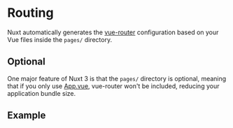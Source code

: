 # Routing

Nuxt automatically generates the [vue-router](https://next.router.vuejs.org) configuration based on your Vue files inside the `pages/` directory. 

## Optional

One major feature of Nuxt 3 is that the `pages/` directory is optional, meaning that if you only use [App.vue](/docs/app/main), vue-router won't be included, reducing your application bundle size.

## Example

